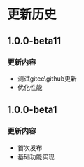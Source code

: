 # 更新历史


## 1.0.0-beta11
### 更新内容
- 测试gitee\github更新
- 优化性能

## 1.0.0-beta1
### 更新内容
- 首次发布
- 基础功能实现